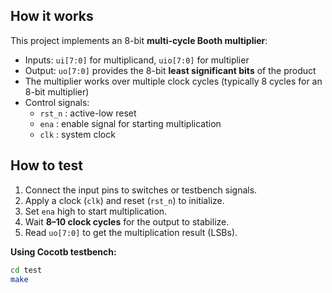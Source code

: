 <!---
This file is used to generate your project datasheet.
-->

## How it works

This project implements an 8-bit **multi-cycle Booth multiplier**:
- Inputs: `ui[7:0]` for multiplicand, `uio[7:0]` for multiplier
- Output: `uo[7:0]` provides the 8-bit **least significant bits** of the product
- The multiplier works over multiple clock cycles (typically 8 cycles for an 8-bit multiplier)
- Control signals:
  - `rst_n` : active-low reset
  - `ena`   : enable signal for starting multiplication
  - `clk`   : system clock

## How to test

1. Connect the input pins to switches or testbench signals.
2. Apply a clock (`clk`) and reset (`rst_n`) to initialize.
3. Set `ena` high to start multiplication.
4. Wait **8–10 clock cycles** for the output to stabilize.
5. Read `uo[7:0]` to get the multiplication result (LSBs).

**Using Cocotb testbench:**
```bash
cd test
make
